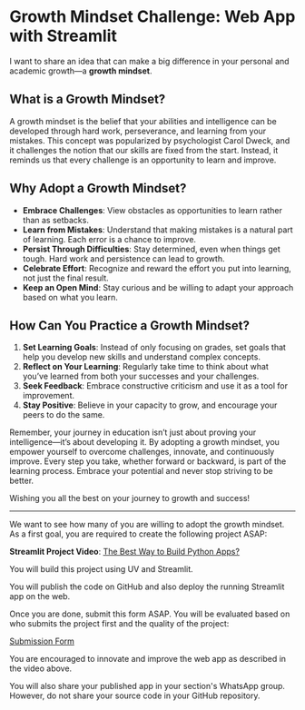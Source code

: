 # Growth Mindset Challenge: Web App with Streamlit

I want to share an idea that can make a big difference in your personal and academic growth—a **growth mindset**.

## What is a Growth Mindset?

A growth mindset is the belief that your abilities and intelligence can be developed through hard work, perseverance, and learning from your mistakes. This concept was popularized by psychologist Carol Dweck, and it challenges the notion that our skills are fixed from the start. Instead, it reminds us that every challenge is an opportunity to learn and improve.

## Why Adopt a Growth Mindset?

- **Embrace Challenges**: View obstacles as opportunities to learn rather than as setbacks.
- **Learn from Mistakes**: Understand that making mistakes is a natural part of learning. Each error is a chance to improve.
- **Persist Through Difficulties**: Stay determined, even when things get tough. Hard work and persistence can lead to growth.
- **Celebrate Effort**: Recognize and reward the effort you put into learning, not just the final result.
- **Keep an Open Mind**: Stay curious and be willing to adapt your approach based on what you learn.

## How Can You Practice a Growth Mindset?

1. **Set Learning Goals**: Instead of only focusing on grades, set goals that help you develop new skills and understand complex concepts.
2. **Reflect on Your Learning**: Regularly take time to think about what you’ve learned from both your successes and your challenges.
3. **Seek Feedback**: Embrace constructive criticism and use it as a tool for improvement.
4. **Stay Positive**: Believe in your capacity to grow, and encourage your peers to do the same.

Remember, your journey in education isn’t just about proving your intelligence—it’s about developing it. By adopting a growth mindset, you empower yourself to overcome challenges, innovate, and continuously improve. Every step you take, whether forward or backward, is part of the learning process. Embrace your potential and never stop striving to be better.

Wishing you all the best on your journey to growth and success!

---

We want to see how many of you are willing to adopt the growth mindset. As a first goal, you are required to create the following project ASAP:

**Streamlit Project Video**: [The Best Way to Build Python Apps?](https://www.youtube.com/watch?v=some_video_link)

You will build this project using UV and Streamlit.

You will publish the code on GitHub and also deploy the running Streamlit app on the web.

Once you are done, submit this form ASAP. You will be evaluated based on who submits the project first and the quality of the project:

[Submission Form](https://forms.gle/tS7C3sr55tUZ36GY8)

You are encouraged to innovate and improve the web app as described in the video above.

You will also share your published app in your section's WhatsApp group. However, do not share your source code in your GitHub repository.
